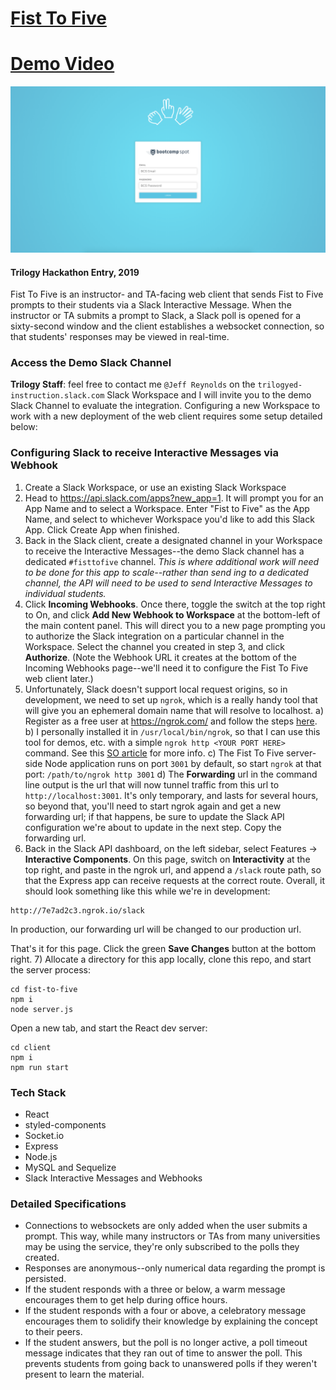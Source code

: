# [Fist To Five](https://trilogy-fist-to-five.herokuapp.com/)

# [Demo Video](https://drive.google.com/file/d/1bZw9BzNaH0-o9Dqv8Vci1POLkWAYQjZU/view)

![LoginPage](./client/src/assets/login_page.png)

#### Trilogy Hackathon Entry, 2019

Fist To Five is an instructor- and TA-facing web client that sends Fist to Five prompts to their students via a Slack Interactive Message. When the instructor or TA submits a prompt to Slack, a Slack poll is opened for a sixty-second window and the client establishes a websocket connection, so that students' responses may be viewed in real-time.

### Access the Demo Slack Channel
**Trilogy Staff**: feel free to contact me `@Jeff Reynolds` on the `trilogyed-instruction.slack.com` Slack Workspace and I will invite you to the demo Slack Channel to evaluate the integration. Configuring a new Workspace to work with a new deployment of the web client requires some setup detailed below:

### Configuring Slack to receive Interactive Messages via Webhook
1) Create a Slack Workspace, or use an existing Slack Workspace
2) Head to https://api.slack.com/apps?new_app=1. It will prompt you for an App Name and to select a Workspace. Enter "Fist to Five" as the App Name, and select to whichever Workspace you'd like to add this Slack App. Click Create App when finished.
3) Back in the Slack client, create a designated channel in your Workspace to receive the Interactive Messages--the demo Slack channel has a dedicated `#fisttofive` channel. _This is where additional work will need to be done for this app to scale--rather than send ing to a dedicated channel, the API will need to be used to send Interactive Messages to individual students._
4) Click **Incoming Webhooks**. Once there, toggle the switch at the top right to On, and click **Add New Webhook to Workspace** at the bottom-left of the main content panel. This will direct you to a new page prompting you to authorize the Slack integration on a particular channel in the Workspace. Select the channel you created in step 3, and click **Authorize**. (Note the Webhook URL it creates at the bottom of the Incoming Webhooks page--we'll need it to configure the Fist To Five web client later.)
5) Unfortunately, Slack doesn't support local request origins, so in development, we need to set up `ngrok`, which is a really handy tool that will give you an ephemeral domain name that will resolve to localhost.
  a) Register as a free user at https://ngrok.com/ and follow the steps [here](https://dashboard.ngrok.com/get-started).
  b) I personally installed it in `/usr/local/bin/ngrok`, so that I can use this tool for demos, etc. with a simple `ngrok http <YOUR PORT HERE>` command. See this [SO article](https://stackoverflow.com/questions/30188582/ngrok-command-not-found) for more info.
  c) The Fist To Five server-side Node application runs on port `3001` by default, so start `ngrok` at that port: `/path/to/ngrok http 3001`
  d) The **Forwarding** url in the command line output is the url that will now tunnel traffic from this url to `http://localhost:3001`. It's only temporary, and lasts for several hours, so beyond that, you'll need to start ngrok again and get a new forwarding url; if that happens, be sure to update the Slack API configuration we're about to update in the next step. Copy the forwarding url.
6) Back in the Slack API dashboard, on the left sidebar, select Features → **Interactive Components**. On this page, switch on **Interactivity** at the top right, and paste in the ngrok url, and append a `/slack` route path, so that the Express app can receive requests at the correct route. Overall, it should look something like this while we're in development:
```
http://7e7ad2c3.ngrok.io/slack
```
In production, our forwarding url will be changed to our production url.

That's it for this page. Click the green **Save Changes** button at the bottom right.
7) Allocate a directory for this app locally, clone this repo, and start the server process:
```
cd fist-to-five
npm i
node server.js
```
Open a new tab, and start the React dev server:
```
cd client
npm i
npm run start
```



### Tech Stack
* React
* styled-components
* Socket.io
* Express
* Node.js
* MySQL and Sequelize
* Slack Interactive Messages and Webhooks

### Detailed Specifications
* Connections to websockets are only added when the user submits a prompt. This way, while many instructors or TAs from many universities may be using the service, they're only subscribed to the polls they created.
* Responses are anonymous--only numerical data regarding the prompt is persisted.
* If the student responds with a three or below, a warm message encourages them to get help during office hours.
* If the student responds with a four or above, a celebratory message encourages them to solidify their knowledge by explaining the concept to their peers.
* If the student answers, but the poll is no longer active, a poll timeout message indicates that they ran out of time to answer the poll. This prevents students from going back to unanswered polls if they weren't present to learn the material.